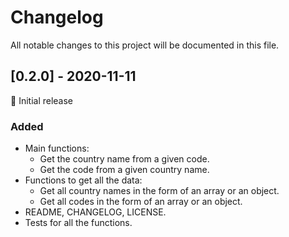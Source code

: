 # Changelog

All notable changes to this project will be documented in this file.

## [0.2.0] - 2020-11-11

🎊 Initial release

### Added

- Main functions:
  - Get the country name from a given code.
  - Get the code from a given country name.
- Functions to get all the data:
  - Get all country names in the form of an array or an object.
  - Get all codes in the form of an array or an object.
- README, CHANGELOG, LICENSE.
- Tests for all the functions.
